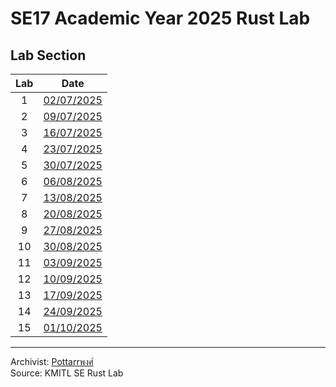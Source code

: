 # SE17 Academic Year 2025 Rust Lab

## Lab Section

|Lab|Date|
|:-:|:-:|
|1|[02/07/2025](Lab01/Lab1.md)|
|2|[09/07/2025](Lab02/Lab2.md)|
|3|[16/07/2025](./Lab03/Lab3.md)|
|4|[23/07/2025](./Lab04/Lab4.md)|
|5|[30/07/2025](./Lab05/Lab5.md)|
|6|[06/08/2025](./Lab06/Lab6.md)|
|7|[13/08/2025](./Lab07/Lab7.md)|
|8|[20/08/2025](./Lab08/Lab8.md)|
|9|[27/08/2025](./Lab09/Lab9.md)|
|10|[30/08/2025](./Lab10/Lab10.md)|
|11|[03/09/2025](./Lab11/Lab11.md)|
|12|[10/09/2025](./Lab12/Lab12.md)|
|13|[17/09/2025](./Lab13/Lab13.md)|
|14|[24/09/2025](./Lab14/Lab14.md)|
|15|[01/10/2025](./Lab15/Lab15.md)|

<hr>

Archivist: [Pottarrพงศ์](https://github.com/Pottarr)  
Source: KMITL SE Rust Lab

